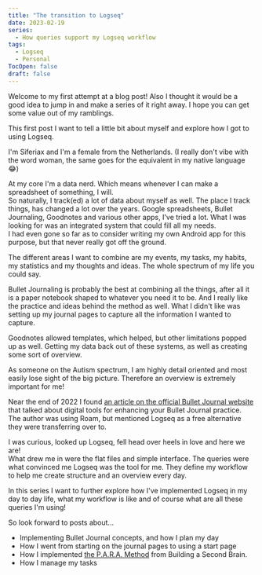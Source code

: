 ```yaml
---
title: "The transition to Logseq"
date: 2023-02-19
series: 
  - How queries support my Logseq workflow
tags:
  - Logseq
  - Personal
TocOpen: false
draft: false
---
```


Welcome to my first attempt at a blog post! Also I thought it would be a good idea to jump in and make a series of it right away. I hope you can get some value out of my ramblings.

This first post I want to tell a little bit about myself and explore how I got to using Logseq.

I'm Siferiax and I'm a female from the Netherlands. (I really don't vibe with the word woman, the same goes for the equivalent in my native language 😂)

At my core I'm a data nerd. Which means whenever I can make a spreadsheet of something, I will.  
So naturally, I track(ed) a lot of data about myself as well. The place I track things, has changed a lot over the years. Google spreadsheets, Bullet Journaling, Goodnotes and various other apps, I've tried a lot. What I was looking for was an integrated system that could fill all my needs.  
I had even gone so far as to consider writing my own Android app for this purpose, but that never really got off the ground.

The different areas I want to combine are my events, my tasks, my habits, my statistics and my thoughts and ideas. The whole spectrum of my life you could say.

Bullet Journaling is probably the best at combining all the things, after all it is a paper notebook shaped to whatever you need it to be. And I really like the practice and ideas behind the method as well. What I didn't like was setting up my journal pages to capture all the information I wanted to capture.

Goodnotes allowed templates, which helped, but other limitations popped up as well. Getting my data back out of these systems, as well as creating some sort of overview.

As someone on the Autism spectrum, I am highly detail oriented and most easily lose sight of the big picture. Therefore an overview is extremely important for me!

Near the end of 2022 I found [an article on the official Bullet Journal website](https://bulletjournal.com/blogs/bulletjournalist/how-i-use-digital-sidekicks-to-aid-my-bujojitsu) that talked about digital tools for enhancing your Bullet Journal practice. The author was using Roam, but mentioned Logseq as a free alternative they were transferring over to.

I was curious, looked up Logseq, fell head over heels in love and here we are!  
What drew me in were the flat files and simple interface. The queries were what convinced me Logseq was the tool for me. They define my workflow to help me create structure and an overview every day.

In this series I want to further explore how I've implemented Logseq in my day to day life, what my workflow is like and of course what are all these queries I'm using!

So look forward to posts about...
- Implementing Bullet Journal concepts, and how I plan my day
- How I went from starting on the journal pages to using a start page
- How I implemented [the P.A.R.A. Method](https://fortelabs.com/blog/para/) from Building a Second Brain.
- How I manage my tasks